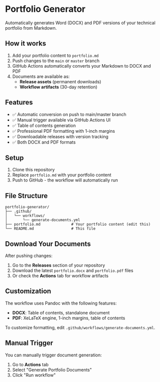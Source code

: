# Portfolio Generator

Automatically generates Word (DOCX) and PDF versions of your technical portfolio from Markdown.

## How it works

1. Add your portfolio content to `portfolio.md`
2. Push changes to the `main` or `master` branch
3. GitHub Actions automatically converts your Markdown to DOCX and PDF
4. Documents are available as:
   - **Release assets** (permanent downloads)
   - **Workflow artifacts** (30-day retention)

## Features

- ✅ Automatic conversion on push to main/master branch
- ✅ Manual trigger available via GitHub Actions UI
- ✅ Table of contents generation
- ✅ Professional PDF formatting with 1-inch margins
- ✅ Downloadable releases with version tracking
- ✅ Both DOCX and PDF formats

## Setup

1. Clone this repository
2. Replace `portfolio.md` with your portfolio content
3. Push to GitHub - the workflow will automatically run

## File Structure

```
portfolio-generator/
├── .github/
│   └── workflows/
│       └── generate-documents.yml
├── portfolio.md              # Your portfolio content (edit this)
└── README.md                 # This file
```

## Download Your Documents

After pushing changes:

1. Go to the **Releases** section of your repository
2. Download the latest `portfolio.docx` and `portfolio.pdf` files
3. Or check the **Actions** tab for workflow artifacts

## Customization

The workflow uses Pandoc with the following features:
- **DOCX**: Table of contents, standalone document
- **PDF**: XeLaTeX engine, 1-inch margins, table of contents

To customize formatting, edit `.github/workflows/generate-documents.yml`.

## Manual Trigger

You can manually trigger document generation:
1. Go to **Actions** tab
2. Select "Generate Portfolio Documents"
3. Click "Run workflow"